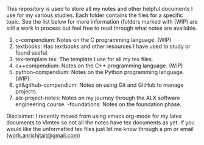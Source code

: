 This repository is used to store all my notes and other helpful documents I use for my various studies.
Each folder contains the files for a specific topic. See the list below for more information (folders marked with (WIP) are still a work in process but feel free to read through what notes are available.

1. c-compendium: Notes on the C programming language. (WIP)
2. textbooks: Has textbooks and other resources I have used to study or found useful.
3. tex-template.tex: The template I use for all my tex files.
4. c++compendium: Notes on the C++ programming language. (WIP)
5. python-compendium: Notes on the Python programming language. (WIP)
6. git&github-compendium: Notes on using Git and GitHub to manage projects.
7. alx-project-notes: Notes on my journey through the ALX software engineering course.
    -foundations: Notes on the foundation phase.

Disclaimer: I recently moved from using emacs org-mode for my latex documents to Vimtex so not all the notes have tex documents as yet. If you would like the unformatted tex files just let me know through a pm or email (work.anrichjtait@gmail.com)
